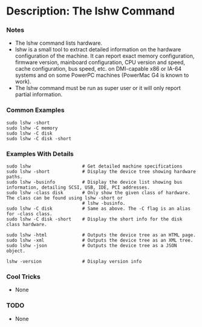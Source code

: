 # Description: The lshw Command

### Notes
* The lshw command lists hardware.
* lshw is a small tool to extract detailed information on the hardware configuration of the machine. It can report
  exact memory configuration, firmware  version, mainboard configuration, CPU version and speed, cache configuration,
  bus speed, etc. on DMI-capable x86 or IA-64 systems and on some PowerPC machines (PowerMac G4 is known to work).
* The lshw command must be run as super user or it will only report partial information.

### Common Examples
```shell
sudo lshw -short
sudo lshw -C memory
sudo lshw -C disk
sudo lshw -C disk -short
```

### Examples With Details
```shell
sudo lshw                   # Get detailed machine specifications
sudo lshw -short            # Display the device tree showing hardware paths.
sudo lshw -businfo          # Display the device list showing bus information, detailing SCSI, USB, IDE, PCI addresses.
sudo lshw -class disk       # Only show the given class of hardware. The class can be found using lshw -short or
                            # lshw -businfo.
sudo lshw -C disk           # Same as above. The -C flag is an alias for -class class.
sudo lshw -C disk -short    # Display the short info for the disk class hardware.

sudo lshw -html             # Outputs the device tree as an HTML page.
sudo lshw -xml              # Outputs the device tree as an XML tree.
sudo lshw -json             # Outputs the device tree as a JSON object.

lshw -version               # Display version info
```

### Cool Tricks
* None

### TODO
* None
